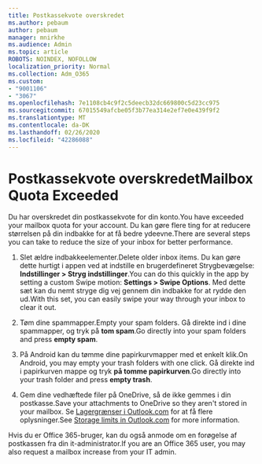 ```yaml
---
title: Postkassekvote overskredet
ms.author: pebaum
author: pebaum
manager: mnirkhe
ms.audience: Admin
ms.topic: article
ROBOTS: NOINDEX, NOFOLLOW
localization_priority: Normal
ms.collection: Adm_O365
ms.custom:
- "9001106"
- "3067"
ms.openlocfilehash: 7e1108cb4c9f2c5deecb32dc669800c5d23cc975
ms.sourcegitcommit: 67015549afcbe05f3b77ea314e2ef7e0e439f9f2
ms.translationtype: MT
ms.contentlocale: da-DK
ms.lasthandoff: 02/26/2020
ms.locfileid: "42286088"
---
```

# <a name="mailbox-quota-exceeded"></a><span data-ttu-id="9fd0e-102">Postkassekvote overskredet</span><span class="sxs-lookup"><span data-stu-id="9fd0e-102">Mailbox Quota Exceeded</span></span>

<span data-ttu-id="9fd0e-103">Du har overskredet din postkassekvote for din konto.</span><span class="sxs-lookup"><span data-stu-id="9fd0e-103">You have exceeded your mailbox quota for your account.</span></span> <span data-ttu-id="9fd0e-104">Du kan gøre flere ting for at reducere størrelsen på din indbakke for at få bedre ydeevne.</span><span class="sxs-lookup"><span data-stu-id="9fd0e-104">There are several steps you can take to reduce the size of your inbox for better performance.</span></span>

1. <span data-ttu-id="9fd0e-105">Slet ældre indbakkeelementer.</span><span class="sxs-lookup"><span data-stu-id="9fd0e-105">Delete older inbox items.</span></span> <span data-ttu-id="9fd0e-106">Du kan gøre dette hurtigt i appen ved at indstille en brugerdefineret Strygbevægelse: **Indstillinger > Stryg indstillinger**.</span><span class="sxs-lookup"><span data-stu-id="9fd0e-106">You can do this quickly in the app by setting a custom Swipe motion: **Settings > Swipe Options**.</span></span> <span data-ttu-id="9fd0e-107">Med dette sæt kan du nemt stryge dig vej gennem din indbakke for at rydde den ud.</span><span class="sxs-lookup"><span data-stu-id="9fd0e-107">With this set, you can easily swipe your way through your inbox to clear it out.</span></span>

2. <span data-ttu-id="9fd0e-108">Tøm dine spammapper.</span><span class="sxs-lookup"><span data-stu-id="9fd0e-108">Empty your spam folders.</span></span> <span data-ttu-id="9fd0e-109">Gå direkte ind i dine spammapper, og tryk på **tom spam**.</span><span class="sxs-lookup"><span data-stu-id="9fd0e-109">Go directly into your spam folders and press **empty spam**.</span></span>

3. <span data-ttu-id="9fd0e-110">På Android kan du tømme dine papirkurvmapper med et enkelt klik.</span><span class="sxs-lookup"><span data-stu-id="9fd0e-110">On Android, you may empty your trash folders with one click.</span></span> <span data-ttu-id="9fd0e-111">Gå direkte ind i papirkurven mappe og tryk **på tomme papirkurven**.</span><span class="sxs-lookup"><span data-stu-id="9fd0e-111">Go directly into your trash folder and press **empty trash**.</span></span> 

4. <span data-ttu-id="9fd0e-112">Gem dine vedhæftede filer på OneDrive, så de ikke gemmes i din postkasse.</span><span class="sxs-lookup"><span data-stu-id="9fd0e-112">Save your attachments to OneDrive so they aren't stored in your mailbox.</span></span> <span data-ttu-id="9fd0e-113">Se [Lagergrænser i Outlook.com](https://support.office.com/article/storage-limits-in-outlook-com-7ac99134-69e5-4619-ac0b-2d313bba5e9e) for at få flere oplysninger.</span><span class="sxs-lookup"><span data-stu-id="9fd0e-113">See [Storage limits in Outlook.com](https://support.office.com/article/storage-limits-in-outlook-com-7ac99134-69e5-4619-ac0b-2d313bba5e9e) for more information.</span></span> 

<span data-ttu-id="9fd0e-114">Hvis du er Office 365-bruger, kan du også anmode om en forøgelse af postkassen fra din it-administrator.</span><span class="sxs-lookup"><span data-stu-id="9fd0e-114">If you are an Office 365 user, you may also request a mailbox increase from your IT admin.</span></span>